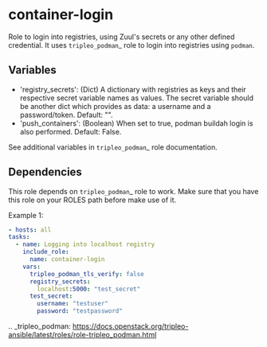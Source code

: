 # container-login

Role to login into registries, using Zuul's secrets or any other defined credential. It uses `tripleo_podman`_ role to
login into registries using `podman`.

## Variables

* 'registry_secrets': (Dict) A dictionary with registries as keys and their respective secret variable names as values.
  The secret variable should be another dict which provides as data: a username and a password/token. Default: "".
* 'push_containers': (Boolean) When set to true, podman buildah login is also performed. Default: False.

See additional variables in `tripleo_podman`_  role documentation.

## Dependencies
This role depends on `tripleo_podman`_ role to work. Make sure that you have this role on your ROLES path before make
use of it.

Example 1:
  ```yaml
- hosts: all
  tasks:
    - name: Logging into localhost registry
      include_role:
        name: container-login
      vars:
        tripleo_podman_tls_verify: false
        registry_secrets:
          localhost:5000: "test_secret"
        test_secret:
          username: "testuser"
          password: "testpassword"
  ```

.. _tripleo_podman: https://docs.openstack.org/tripleo-ansible/latest/roles/role-tripleo_podman.html
